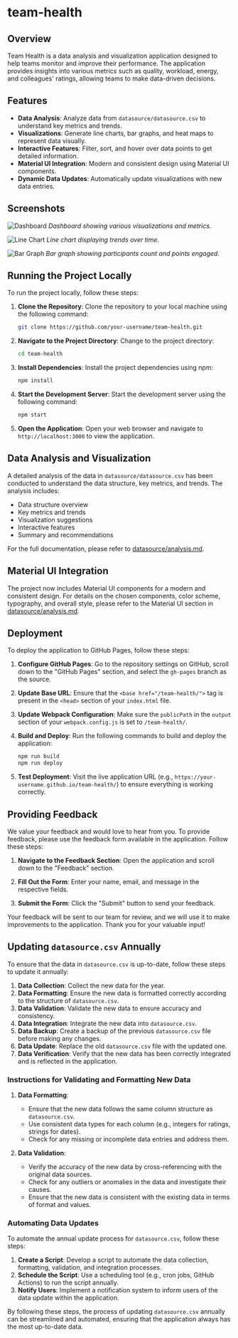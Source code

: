 # team-health

## Overview

Team Health is a data analysis and visualization application designed to help teams monitor and improve their performance. The application provides insights into various metrics such as quality, workload, energy, and colleagues' ratings, allowing teams to make data-driven decisions.

## Features

- **Data Analysis**: Analyze data from `datasource/datasource.csv` to understand key metrics and trends.
- **Visualizations**: Generate line charts, bar graphs, and heat maps to represent data visually.
- **Interactive Features**: Filter, sort, and hover over data points to get detailed information.
- **Material UI Integration**: Modern and consistent design using Material UI components.
- **Dynamic Data Updates**: Automatically update visualizations with new data entries.

## Screenshots

![Dashboard](docs/screenshots/dashboard.png)
*Dashboard showing various visualizations and metrics.*

![Line Chart](docs/screenshots/line_chart.png)
*Line chart displaying trends over time.*

![Bar Graph](docs/screenshots/bar_graph.png)
*Bar graph showing participants count and points engaged.*

## Running the Project Locally

To run the project locally, follow these steps:

1. **Clone the Repository**: Clone the repository to your local machine using the following command:
   ```bash
   git clone https://github.com/your-username/team-health.git
   ```

2. **Navigate to the Project Directory**: Change to the project directory:
   ```bash
   cd team-health
   ```

3. **Install Dependencies**: Install the project dependencies using npm:
   ```bash
   npm install
   ```

4. **Start the Development Server**: Start the development server using the following command:
   ```bash
   npm start
   ```

5. **Open the Application**: Open your web browser and navigate to `http://localhost:3000` to view the application.

## Data Analysis and Visualization

A detailed analysis of the data in `datasource/datasource.csv` has been conducted to understand the data structure, key metrics, and trends. The analysis includes:

- Data structure overview
- Key metrics and trends
- Visualization suggestions
- Interactive features
- Summary and recommendations

For the full documentation, please refer to [datasource/analysis.md](datasource/analysis.md).

## Material UI Integration

The project now includes Material UI components for a modern and consistent design. For details on the chosen components, color scheme, typography, and overall style, please refer to the Material UI section in [datasource/analysis.md](datasource/analysis.md).

## Deployment

To deploy the application to GitHub Pages, follow these steps:

1. **Configure GitHub Pages**: Go to the repository settings on GitHub, scroll down to the "GitHub Pages" section, and select the `gh-pages` branch as the source.

2. **Update Base URL**: Ensure that the `<base href="/team-health/">` tag is present in the `<head>` section of your `index.html` file.

3. **Update Webpack Configuration**: Make sure the `publicPath` in the `output` section of your `webpack.config.js` is set to `/team-health/`.

4. **Build and Deploy**: Run the following commands to build and deploy the application:
   ```bash
   npm run build
   npm run deploy
   ```

5. **Test Deployment**: Visit the live application URL (e.g., `https://your-username.github.io/team-health/`) to ensure everything is working correctly.

## Providing Feedback

We value your feedback and would love to hear from you. To provide feedback, please use the feedback form available in the application. Follow these steps:

1. **Navigate to the Feedback Section**: Open the application and scroll down to the "Feedback" section.

2. **Fill Out the Form**: Enter your name, email, and message in the respective fields.

3. **Submit the Form**: Click the "Submit" button to send your feedback.

Your feedback will be sent to our team for review, and we will use it to make improvements to the application. Thank you for your valuable input!

## Updating `datasource.csv` Annually

To ensure that the data in `datasource.csv` is up-to-date, follow these steps to update it annually:

1. **Data Collection**: Collect the new data for the year.
2. **Data Formatting**: Ensure the new data is formatted correctly according to the structure of `datasource.csv`.
3. **Data Validation**: Validate the new data to ensure accuracy and consistency.
4. **Data Integration**: Integrate the new data into `datasource.csv`.
5. **Data Backup**: Create a backup of the previous `datasource.csv` file before making any changes.
6. **Data Update**: Replace the old `datasource.csv` file with the updated one.
7. **Data Verification**: Verify that the new data has been correctly integrated and is reflected in the application.

### Instructions for Validating and Formatting New Data

1. **Data Formatting**:
   - Ensure that the new data follows the same column structure as `datasource.csv`.
   - Use consistent data types for each column (e.g., integers for ratings, strings for dates).
   - Check for any missing or incomplete data entries and address them.

2. **Data Validation**:
   - Verify the accuracy of the new data by cross-referencing with the original data sources.
   - Check for any outliers or anomalies in the data and investigate their causes.
   - Ensure that the new data is consistent with the existing data in terms of format and values.

### Automating Data Updates

To automate the annual update process for `datasource.csv`, follow these steps:

1. **Create a Script**: Develop a script to automate the data collection, formatting, validation, and integration processes.
2. **Schedule the Script**: Use a scheduling tool (e.g., cron jobs, GitHub Actions) to run the script annually.
3. **Notify Users**: Implement a notification system to inform users of the data update within the application.

By following these steps, the process of updating `datasource.csv` annually can be streamlined and automated, ensuring that the application always has the most up-to-date data.
